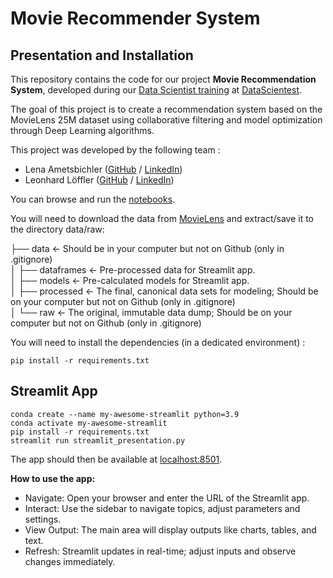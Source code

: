 # Movie Recommender System

## Presentation and Installation

This repository contains the code for our project **Movie Recommendation System**, developed during our [Data Scientist training](https://datascientest.com/en/data-scientist-course) at [DataScientest](https://datascientest.com/).

The goal of this project is to create a recommendation system based on the MovieLens 25M dataset using collaborative filtering and model optimization through Deep Learning algorithms.

This project was developed by the following team :

- Lena Ametsbichler ([GitHub](https://github.com/) / [LinkedIn](https://www.linkedin.com/in/lena-ametsbichler/))
- Leonhard Löffler ([GitHub](https://github.com/) / [LinkedIn](www.linkedin.com/in/leonhard-loeffler))

You can browse and run the [notebooks](./notebooks). 

You will need to download the data from [MovieLens](https://files.grouplens.org/datasets/movielens/ml-25m.zip) and extract/save it to the directory data/raw:

├── data               <- Should be in your computer but not on Github (only in .gitignore)  
│   ├── dataframes     <- Pre-processed data for Streamlit app.  
│   ├── models         <- Pre-calculated models for Streamlit app.  
│   ├── processed      <- The final, canonical data sets for modeling; Should be on your computer but not on Github (only in .gitignore)  
│   └── raw            <- The original, immutable data dump; Should be on your computer but not on Github (only in .gitignore)  

You will need to install the dependencies (in a dedicated environment) :

```
pip install -r requirements.txt
```

## Streamlit App

```shell
conda create --name my-awesome-streamlit python=3.9
conda activate my-awesome-streamlit
pip install -r requirements.txt
streamlit run streamlit_presentation.py
```

The app should then be available at [localhost:8501](http://localhost:8501).

**How to use the app:**

- Navigate: Open your browser and enter the URL of the Streamlit app.
- Interact: Use the sidebar to navigate topics, adjust parameters and settings.
- View Output: The main area will display outputs like charts, tables, and text.
- Refresh: Streamlit updates in real-time; adjust inputs and observe changes immediately.

